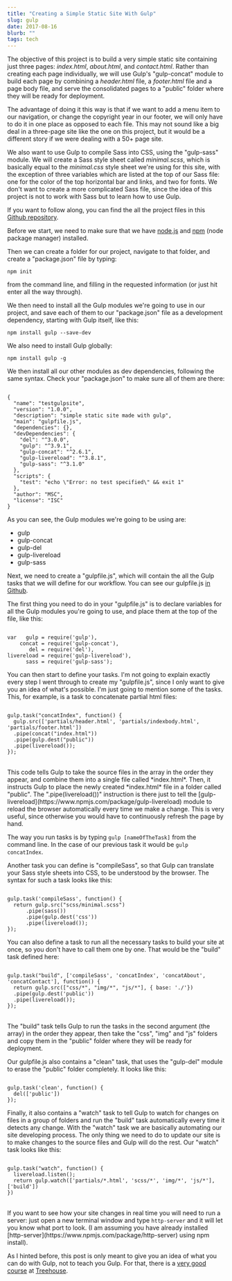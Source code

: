 ```yaml
---
title: "Creating a Simple Static Site With Gulp"
slug: gulp
date: 2017-08-16
blurb: ""
tags: tech
---
```


The objective of this project is to build a very simple static site containing just three pages: *index.html*, *about.html*, and *contact.html*.  Rather than creating each page individually, we will use Gulp's "gulp-concat" module to build each page by combining a *header.html* file, a *footer.html* file and a page body file, and serve the consolidated pages to a "public" folder where they will be ready for deployment.

The advantage of doing it this way is that if we want to add a menu item to our navigation, or change the copyright year in our footer, we will only have to do it in one place as opposed to each file. This may not sound like a big deal in a three-page site like the one on this project, but it would be a different story if we were dealing with a 50+ page site.

We also want to use Gulp to compile Sass into CSS, using the "gulp-sass" module. We will create a Sass style sheet called *minimal.scss*, which is basically equal to the *minimal.css* style sheet we're using for this site, with the exception of three variables which are listed at the top of our Sass file: one for the color of the top horizontal bar and links, and two for fonts.  We don't want to create a more complicated Sass file, since the idea of this project is not to work with Sass but to learn how to use Gulp.

If you want to follow along, you can find the all the project files in this [Github repository](https://github.com/mariobox/gulp-static-site).

Before we start, we need to make sure that we have [node.js](https://nodejs.org/en/) and [npm](https://www.npmjs.com/) (node package manager) installed.

Then we can create a folder for our project, navigate to that folder, and create a "package.json" file by typing:

<code>npm init</code>

from the command line, and filling in the requested information (or just hit enter all the way through).

We then need to install all the Gulp modules we're going to use in our project, and save each of them to our "package.json" file as a development dependency, starting with Gulp itself, like this:

<code>npm install gulp --save-dev</code>

We also need to install Gulp globally:

<code>npm install gulp -g</code>

We then install all our other modules as dev dependencies, following the same syntax.  Check your "package.json" to make sure all of them are there:

<pre><code>
{
  "name": "testgulpsite",
  "version": "1.0.0",
  "description": "simple static site made with gulp",
  "main": "gulpfile.js",
  "dependencies": {},
  "devDependencies": {
    "del": "^3.0.0",
    "gulp": "^3.9.1",
    "gulp-concat": "^2.6.1",
    "gulp-livereload": "^3.8.1",
    "gulp-sass": "^3.1.0"
  },
  "scripts": {
    "test": "echo \"Error: no test specified\" && exit 1"
  },
  "author": "MSC",
  "license": "ISC"
}
</code></pre>

As you can see, the Gulp modules we're going to be using are:

* gulp
* gulp-concat
* gulp-del
* gulp-livereload
* gulp-sass

Next, we need to create a "gulpfile.js", which will contain the all the Gulp tasks that we will define for our workflow. You can see our gulpfile.js [in Github](https://github.com/mariobox/gulp-static-site).

The first thing you need to do in your "gulpfile.js" is to declare variables for all the Gulp modules you're going to use, and place them  at the top of the file, like this:

<pre><code>
var   gulp = require('gulp'),
    concat = require('gulp-concat'),
       del = require('del'),
livereload = require('gulp-livereload'),
      sass = require('gulp-sass');
</code></pre>

You can then start to define your tasks. I'm not going to explain exactly every step I went through to create my "gulpfile.js", since I only want to give you an idea of what's possible. I'm just going to mention some of the tasks. This, for example, is a task to concatenate partial html files:

<pre><code>
gulp.task("concatIndex", function() {
  gulp.src(['partials/header.html', 'partials/indexbody.html', 'partials/footer.html'])
  .pipe(concat("index.html"))
  .pipe(gulp.dest("public"))
  .pipe(livereload());
});
</code></pre>

<br/>
This code tells Gulp to take the source files in the array in the order they appear, and combine them into a single file called *index.html*. Then, it instructs Gulp to place the newly created *index.html* file in a folder called "public".  The ".pipe(livereload())" instruction is there just to tell the [gulp-livereload](https://www.npmjs.com/package/gulp-livereload) module to reload the browser automatically every time we make a change. This is very useful, since otherwise you would have to continuously refresh the page by hand. 

The way you run tasks is by typing <code>gulp [nameOfTheTask]</code> from the command line. In the case of our previous task it would be <code>gulp concatIndex</code>.

Another task you can define is "compileSass", so that Gulp can translate your Sass style sheets into CSS, to be understood by the browser. The syntax for such a task looks like this:

<pre><code>
gulp.task('compileSass', function() {
  return gulp.src("scss/minimal.scss")
      .pipe(sass())
      .pipe(gulp.dest('css'))
      .pipe(livereload());
});
</code></pre>

You can also define a task to run all the necessary tasks to build your site at once, so you don't have to call them one by one. That would be the "build" task defined here:

<pre><code>
gulp.task("build", ['compileSass', 'concatIndex', 'concatAbout', 'concatContact'], function() {
  return gulp.src(["css/*", "img/*", "js/*"], { base: './'})
  .pipe(gulp.dest('public'))
  .pipe(livereload());
});
</code></pre>
<br />
The "build" task tells Gulp to run the tasks in the second argument (the array) in the order they appear, then take the "css", "img" and "js" folders and copy them in the "public" folder where they will be ready for deployment.

Our gulpfile.js also contains a "clean" task, that uses the "gulp-del" module to erase the "public" folder completely. It looks like this:

<pre><code>
gulp.task('clean', function() {
  del(['public'])
});
</code></pre>

Finally, it also contains a "watch" task to tell Gulp to watch for changes on files in a group of folders and run the "build" task automatically every time it detects any change. With the "watch" task we are basically automating our site developing process. The only thing we need to do to update our site is to make changes to the source files and Gulp will do the rest. Our "watch" task looks like this:

<pre><code>
gulp.task("watch", function() {
  livereload.listen();
  return gulp.watch(['partials/*.html', 'scss/*', 'img/*', 'js/*'], ['build'])
})
</code></pre>
<br />
If you want to see how your site changes in real time you will need to run a server: just open a new terminal window and type <code>http-server</code> and it will let you know what port to look. (I am assuming you have already installed [http-server](https://www.npmjs.com/package/http-server) using npm install).

As I hinted before, this post is only meant to give you an idea of what you can do with Gulp, not to teach you Gulp. For that, there is a [very good course](https://teamtreehouse.com/library/gulp-basics) at [Treehouse](http://referrals.trhou.se/mariosanchezcarrion).
